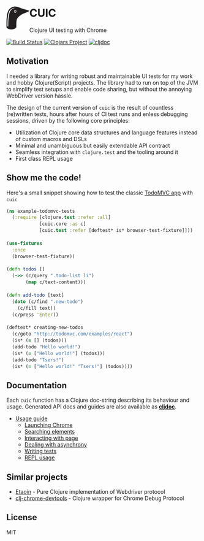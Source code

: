 # <img src="kuikka.svg" align="left" width="60" height="60"> CUIC

Clojure UI testing with Chrome

[![Build Status](https://img.shields.io/travis/milankinen/cuic/master.svg?style=flat-square)](https://travis-ci.org/milankinen/cuic)
[![Clojars Project](https://img.shields.io/clojars/v/cuic.svg?style=flat-square)](https://clojars.org/cuic)
[![cljdoc](https://img.shields.io/badge/cljdoc-latest-blue?style=flat-square)](https://cljdoc.org/d/cuic/cuic/CURRENT)

## Motivation

I needed a library for writing robust and maintainable UI tests for my work 
and hobby Clojure(Script) projects. The library had to run on top of the 
JVM to simplify test setups and enable code sharing, but without the 
annoying WebDriver version hassle. 

The design of the current version of `cuic` is the result of countless 
(re)written tests, hours after hours of CI test runs and enless debugging
sessions, driven by the following core principles:

  * Utilization of Clojure core data structures and language features 
    instead of custom macros and DSLs
  * Minimal and unambiguous but easily extendable API contract 
  * Seamless integration with `clojure.test` and the tooling around it
  * First class REPL usage

## Show me the code!

Here's a small snippet showing how to test the classic
[TodoMVC app](http://todomvc.com/examples/react) with `cuic`

```clojure 
(ns example-todomvc-tests
  (:require [clojure.test :refer :all]
            [cuic.core :as c]
            [cuic.test :refer [deftest* is* browser-test-fixture]]))

(use-fixtures
  :once
  (browser-test-fixture))

(defn todos []
  (->> (c/query ".todo-list li")
       (map c/text-content)))

(defn add-todo [text]
  (doto (c/find ".new-todo")
    (c/fill text))
  (c/press 'Enter))

(deftest* creating-new-todos
  (c/goto "http://todomvc.com/examples/react")
  (is* (= [] (todos)))
  (add-todo "Hello world!")
  (is* (= ["Hello world!"] (todos)))
  (add-todo "Tsers!")
  (is* (= ["Hello world!" "Tsers!"] (todos))))
```

## Documentation

Each `cuic` function has a Clojure doc-string describing its behaviour and usage. 
Generated API docs and guides are also available as **[cljdoc](https://cljdoc.org/d/cuic/cuic)**.

* [Usage guide](https://cljdoc.org/d/cuic/cuic/CURRENT/doc/usage)
    * [Launching Chrome](https://cljdoc.org/d/cuic/cuic/CURRENT/doc/usage/launching-chrome)
    * [Searching elements](https://cljdoc.org/d/cuic/cuic/CURRENT/doc/usage/searching-elements)
    * [Interacting with page](https://cljdoc.org/d/cuic/cuic/CURRENT/doc/usage/interacting-with-page)
    * [Dealing with asynchrony](https://cljdoc.org/d/cuic/cuic/CURRENT/doc/usage/dealing-with-asynchrony)
    * [Writing tests](https://cljdoc.org/d/cuic/cuic/CURRENT/doc/usage/writing-tests)
    * [REPL usage](https://cljdoc.org/d/cuic/cuic/CURRENT/doc/usage/repl-usage)

## Similar projects

* [Etaoin](https://github.com/igrishaev/etaoin) - Pure Clojure implementation of Webdriver protocol
* [clj-chrome-devtools](https://github.com/tatut/clj-chrome-devtools) - Clojure wrapper for Chrome Debug Protocol

## License

MIT
